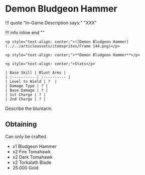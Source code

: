 # Demon Bludgeon Hammer

!!! quote "In-Game Description says:"
    "XXX"

!!! info inline end ""

    <p style="text-align: center;">![Demon Bludgeon Hammer](../../articleassets/itemsprites/Frame 144.png)</p>

    <p style="text-align: center;">**Demon Bludgeon Hammer**</p>

    <p style="text-align: center;">Stats</p>

    | Base Skill | Blunt Arms |
    | :---------- | :---------- |
    | Level to Wield | ?  |
    | Damage Type | ? |
    | Base Damage | ? |
    | 1st Charge | ? |
    | 2nd Charge | ? |

Describe the bluntarm.

## Obtaining
Can only be crafted.
* x1 Bludgeon Hammer
* x2 Fire Tomahawk
* x2 Dark Tomahawk
* x2 Torkalath Blade
* 25.000 Gold